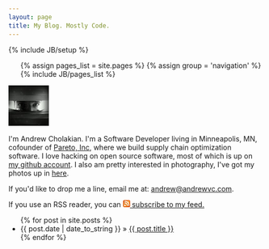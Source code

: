 ```yaml
---
layout: page
title: My Blog. Mostly Code.
---
```

{% include JB/setup %}


<ul class="nav">
  {% assign pages_list = site.pages %}
  {% assign group = 'navigation' %}
  {% include JB/pages_list %}
</ul>

<div class="about">
<img id='self' src="/assets/images/self2.jpg">
<div class="about-text">
<p>
I'm Andrew Cholakian. I'm a Software Developer living in Minneapolis, MN, cofounder of <a href="http://pareto.com">Pareto, Inc</a>, where we build supply chain optimization software. I love hacking on open source software, most of which is up on <a href="http://www.github.com/andrewvc">my github account</a>. I also am pretty interested in photography, I've got my photos up in <a href="http://photos.andrewvc.com">here</a>.
</p>
<p>
If you'd like to drop me a line, email me at: <a href="mailto:andrew@andrewvc.com">andrew@andrewvc.com</a>.
</p>
<p>
If you use an RSS reader, you can <a href="/atom.xml"><img src="/assets/images/feed-icon.png"> subscribe to my feed.</a>
</p>
</div>
</div>

<ul class="posts">
  {% for post in site.posts %}
    <li><span>{{ post.date | date_to_string }}</span> &raquo; <a href="{{ BASE_PATH }}{{ post.url }}">{{ post.title }}</a></li>
  {% endfor %}
</ul>
